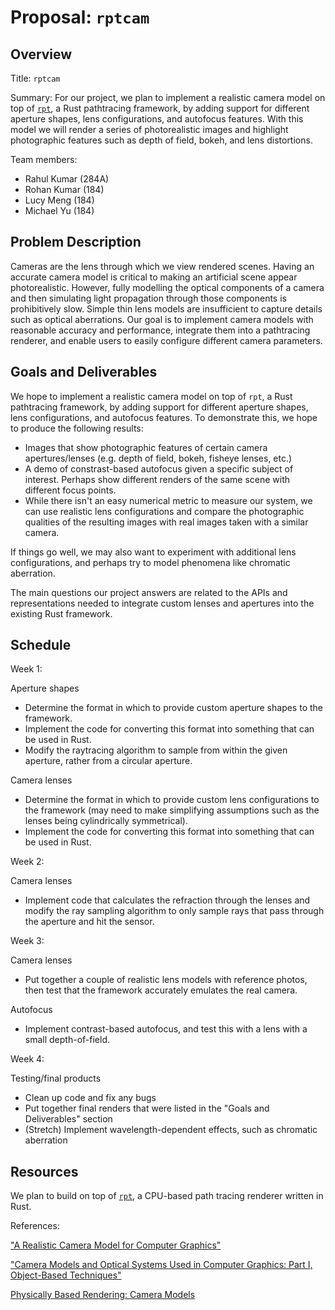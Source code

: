 # Proposal: `rptcam`

## Overview

Title: `rptcam`

Summary: For our project, we plan to implement a realistic camera model on top of [`rpt`](https://github.com/ekzhang/rpt),
a Rust pathtracing framework, by adding support for different aperture shapes, lens configurations, and autofocus features.
With this model we will render a series of photorealistic images and highlight photographic features
such as depth of field, bokeh, and lens distortions.

Team members:
* Rahul Kumar (284A)
* Rohan Kumar (184)
* Lucy Meng (184)
* Michael Yu (184)

## Problem Description

Cameras are the lens through which we view rendered scenes.
Having an accurate camera model is critical to making an artificial scene appear photorealistic.
However, fully modelling the optical components of a camera and then simulating light propagation
through those components is prohibitively slow.
Simple thin lens models are insufficient to capture details such as optical aberrations.
Our goal is to implement camera models with reasonable accuracy and performance,
integrate them into a pathtracing renderer, and enable users to easily configure different camera parameters.

## Goals and Deliverables

We hope to implement a realistic camera model on top of `rpt`, a Rust pathtracing framework, by adding support
for different aperture shapes, lens configurations, and autofocus features. To demonstrate this, we hope to
produce the following results:
- Images that show photographic features of certain camera apertures/lenses (e.g. depth of field, bokeh, fisheye lenses, etc.)
- A demo of constrast-based autofocus given a specific subject of interest. Perhaps show different renders of the same scene with different focus points.
- While there isn't an easy numerical metric to measure our system, we can use realistic lens configurations and compare the photographic qualities of the resulting images
    with real images taken with a similar camera.

If things go well, we may also want to experiment with additional lens configurations, and perhaps try to model phenomena like chromatic aberration.

The main questions our project answers are related to the APIs and representations needed to integrate custom lenses and apertures into the existing Rust framework.

## Schedule

Week 1:

Aperture shapes
- Determine the format in which to provide custom aperture shapes to the framework.
- Implement the code for converting this format into something that can be used in Rust.
- Modify the raytracing algorithm to sample from within the given aperture, rather from a circular aperture.

Camera lenses
- Determine the format in which to provide custom lens configurations to the framework (may need to make simplifying assumptions such as the lenses being cylindrically symmetrical).
- Implement the code for converting this format into something that can be used in Rust.

Week 2:

Camera lenses
- Implement code that calculates the refraction through the lenses and modify the ray sampling algorithm to only sample rays that pass through the aperture and hit the sensor.

Week 3:

Camera lenses
- Put together a couple of realistic lens models with reference photos, then test that the framework accurately emulates the real camera.

Autofocus
- Implement contrast-based autofocus, and test this with a lens with a small depth-of-field.

Week 4:

Testing/final products
- Clean up code and fix any bugs
- Put together final renders that were listed in the "Goals and Deliverables" section
- (Stretch) Implement wavelength-dependent effects, such as chromatic aberration

## Resources

We plan to build on top of [`rpt`](https://github.com/ekzhang/rpt), a CPU-based path tracing renderer written in Rust.

References:

["A Realistic Camera Model for Computer Graphics"](https://www.cs.utexas.edu/~fussell/courses/cs395t/lens.pdf)

["Camera Models and Optical Systems Used in Computer Graphics: Part I, Object-Based Techniques"](https://people.eecs.berkeley.edu/~barsky/VisRendPapers/survey1.pdf)

[Physically Based Rendering: Camera Models](https://www.pbr-book.org/3ed-2018/Camera_Models)